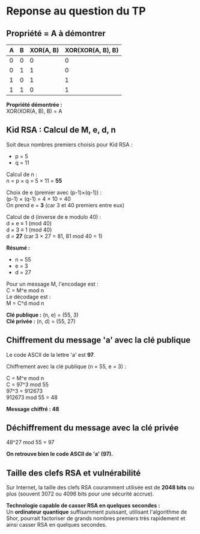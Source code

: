 # Reponse au question du TP

## Propriété = A à démontrer

| A | B | XOR(A, B) | XOR(XOR(A, B), B) |
|---|---|-----------|-------------------|
| 0 | 0 |     0     |         0         |
| 0 | 1 |     1     |         0         |
| 1 | 0 |     1     |         1         |
| 1 | 1 |     0     |         1         |

**Propriété démontrée :**  
XOR(XOR(A, B), B) = A

## Kid RSA : Calcul de M, e, d, n

Soit deux nombres premiers choisis pour Kid RSA :  

- p = 5  
- q = 11  

Calcul de n :  
n = p × q = 5 × 11 = **55**

Choix de e (premier avec (p-1)×(q-1)) :  
(p-1) × (q-1) = 4 × 10 = 40  
On prend e = **3** (car 3 et 40 premiers entre eux)

Calcul de d (inverse de e modulo 40) :  
d × e ≡ 1 (mod 40)  
d × 3 ≡ 1 (mod 40)  
d = **27** (car 3 × 27 = 81, 81 mod 40 = 1)

**Résumé :**  

- n = 55  
- e = 3  
- d = 27

Pour un message M, l'encodage est :  
C = M^e mod n  
Le décodage est :  
M = C^d mod n

**Clé publique :** (n, e) = (55, 3)  
**Clé privée :** (n, d) = (55, 27)

## Chiffrement du message 'a' avec la clé publique

Le code ASCII de la lettre 'a' est **97**.

Chiffrement avec la clé publique (n = 55, e = 3) :

C = M^e mod n  
C = 97^3 mod 55  
97^3 = 912673  
912673 mod 55 = 48 

**Message chiffré : 48**

## Déchiffrement du message avec la clé privée

48^27 mod 55 = 97

**On retrouve bien le code ASCII de 'a' (97).**

## Taille des clefs RSA et vulnérabilité

Sur Internet, la taille des clefs RSA couramment utilisée est de **2048 bits** ou plus (souvent 3072 ou 4096 bits pour une sécurité accrue).

**Technologie capable de casser RSA en quelques secondes :**  
Un **ordinateur quantique** suffisamment puissant, utilisant l'algorithme de Shor, pourrait factoriser de grands nombres premiers très rapidement et ainsi casser RSA en quelques secondes.
